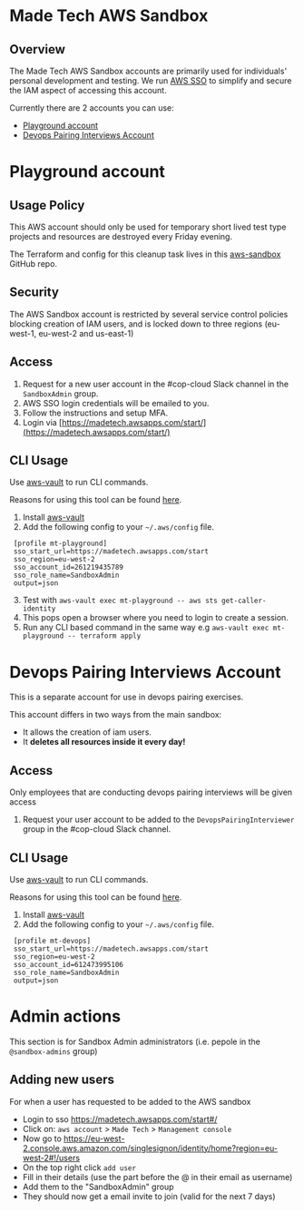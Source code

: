 # Made Tech AWS Sandbox

## Overview

The Made Tech AWS Sandbox accounts are primarily used for individuals' personal development and testing. We run [AWS SSO](https://aws.amazon.com/single-sign-on/) to simplify and secure the IAM aspect of accessing this account.

Currently there are 2 accounts you can use:
- [Playground account](#playground-account)
- [Devops Pairing Interviews Account](#devops-pairing-interviews-account)

# Playground account

## Usage Policy

This AWS account should only be used for temporary short lived test type projects and resources are destroyed every Friday evening.

The Terraform and config for this cleanup task lives in this [aws-sandbox](https://github.com/madetech/aws-sandbox) GitHub repo.

## Security

The AWS Sandbox account is restricted by several service control policies blocking creation of IAM users, and is locked down to three regions (eu-west-1, eu-west-2 and us-east-1)

## Access

1. Request for a new user account in the #cop-cloud Slack channel in the `SandboxAdmin` group.
2. AWS SSO login credentials will be emailed to you.
3. Follow the instructions and setup MFA.
4. Login via [https://madetech.awsapps.com/start/](https://madetech.awsapps.com/start/)

## CLI Usage

Use [aws-vault](https://github.com/99designs/aws-vault) to run CLI commands.

Reasons for using this tool can be found [here](https://github.com/99designs/aws-vault#how-it-works).

1. Install [aws-vault](https://github.com/99designs/aws-vault#installing)
2. Add the following config to your `~/.aws/config` file.

```
 [profile mt-playground]
 sso_start_url=https://madetech.awsapps.com/start
 sso_region=eu-west-2
 sso_account_id=261219435789
 sso_role_name=SandboxAdmin
 output=json
 ```
 
 3. Test with `aws-vault exec mt-playground -- aws sts get-caller-identity`
 4. This pops open a browser where you need to login to create a session.
 5. Run any CLI based command in the same way e.g `aws-vault exec mt-playground -- terraform apply`

# Devops Pairing Interviews Account
This is a separate account for use in devops pairing exercises. 

This account differs in two ways from the main sandbox:
- It allows the creation of iam users. 
- It **deletes all resources inside it every day!**

## Access
Only employees that are conducting devops pairing interviews will be given access

1. Request your user account to be added to the `DevopsPairingInterviewer` group in the #cop-cloud Slack channel.

## CLI Usage

Use [aws-vault](https://github.com/99designs/aws-vault) to run CLI commands.

Reasons for using this tool can be found [here](https://github.com/99designs/aws-vault#how-it-works).

1. Install [aws-vault](https://github.com/99designs/aws-vault#installing)
2. Add the following config to your `~/.aws/config` file.

```
 [profile mt-devops]
 sso_start_url=https://madetech.awsapps.com/start
 sso_region=eu-west-2
 sso_account_id=612473995106
 sso_role_name=SandboxAdmin
 output=json
 ```

# Admin actions
This section is for Sandbox Admin administrators (i.e. pepole in the `@sandbox-admins` group)

## Adding new users
For when a user has requested to be added to the AWS sandbox
- Login to sso https://madetech.awsapps.com/start#/
- Click on: `aws account` > `Made Tech` > `Management console`
- Now go to https://eu-west-2.console.aws.amazon.com/singlesignon/identity/home?region=eu-west-2#!/users
- On the top right click `add user`
- Fill in their details (use the part before the @ in their email as username)
- Add them to the "SandboxAdmin" group
- They should now get a email invite to join (valid for the next 7 days)


